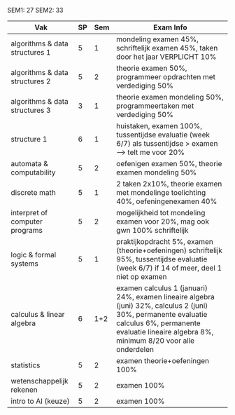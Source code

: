SEM1: 27
SEM2: 33

| Vak                            | SP  | Sem | Exam Info                                                                                                                                                                                                 |
| ------------------------------ | --- | --- | --------------------------------------------------------------------------------------------------------------------------------------------------------------------------------------------------------- |
| algorithms & data structures 1 | 5   | 1   | mondeling examen 45%, schriftelijk examen 45%, taken door het jaar VERPLICHT 10%                                                                                                                          |
| algorithms & data structures 2 | 5   | 2   | theorie examen 50%, programmeer opdrachten met verdediging 50%                                                                                                                                            |
| algorithms & data structures 3 | 3   | 1   | theorie examen mondeling 50%, programmeertaken met verdediging 50%                                                                                                                                        |
| structure 1                    | 6   | 1   | huistaken, examen 100%, tussentijdse evaluatie (week 6/7) als tussentijdse > examen --> telt me voor 20%                                                                                                  |
| automata & computability       | 5   | 2   | oefenigen examen 50%, theorie examen mondeling 50%                                                                                                                                                        |
| discrete math                  | 5   | 1   | 2 taken 2x10%, theorie examen met mondelinge toelichting 40%, oefeningenexamen 40%                                                                                                                        |
| interpret of computer programs | 5   | 2   | mogelijkheid tot mondeling examen voor 20%, mag ook gwn 100% schriftelijk                                                                                                                                 |
| logic & formal systems         | 5   | 1   | praktijkopdracht 5%, examen (theorie+oefeningen) schriftelijk 95%, tussentijdse evaluatie (week 6/7) if 14 of meer, deel 1 niet op examen                                                                 |
| calculus & linear algebra      | 6   | 1+2 | examen calculus 1 (januari) 24%, examen lineaire algebra (juni) 32%, calculus 2 (juni) 30%, permanente evaluatie calculus 6%, permanente evaluatie lineaire algebra 8%, minimum 8/20 voor alle onderdelen |
| statistics                     | 5   | 2   | examen theorie+oefeningen 100%                                                                                                                                                                            |
| wetenschappelijk rekenen       | 5   | 2   | examen 100%                                                                                                                                                                                               |
| intro to AI (keuze)            | 5   | 2   | examen 100%                                                                                                                                                                                               |

